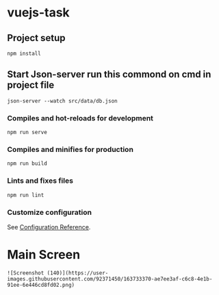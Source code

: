 # vuejs-task

## Project setup
```
npm install
```
## Start Json-server run this commond on cmd in project file
```
json-server --watch src/data/db.json
```
### Compiles and hot-reloads for development
```
npm run serve
```

### Compiles and minifies for production
```
npm run build
```

### Lints and fixes files
```
npm run lint
```

### Customize configuration
See [Configuration Reference](https://cli.vuejs.org/config/).


# Main Screen
```
![Screenshot (140)](https://user-images.githubusercontent.com/92371450/163733370-ae7ee3af-c6c8-4e1b-91ee-6e446cd8fd02.png)
```

